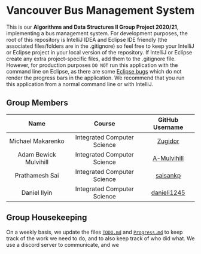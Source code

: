 # Vancouver Bus Management System
This is our **Algorithms and Data Structures II Group Project 2020/21**, implementing a bus management system. For development purposes, the root of this repository is IntelliJ IDEA and Eclipse IDE friendly (the associated files/folders are in the .gitignore) so feel free to keep your IntelliJ or Eclipse project in your local version of the repository. If IntelliJ or Eclipse create any extra project-specific files, add them to the .gitignore file. However, for production purposes `DO NOT` run this application with the command line on Eclipse, as there are some [Eclipse bugs][EclipseConsoleBug] which do not render the progress bars in the application. We recommend that you run this application from a normal command line or with IntelliJ. 

## Group Members

|         Name          |           Course            |                      GitHub Username                     |
|:---------------------:|:---------------------------:|:--------------------------------------------------------:|
| Michael Makarenko     | Integrated Computer Science | [Zugidor][Zugidor]                                       |
| Adam Bewick Mulvihill | Integrated Computer Science | [A-Mulvihill][A-Mulvihill]                               |
| Prathamesh Sai        | Integrated Computer Science | [saisankp][saisankp]                                     |
| Daniel Ilyin          | Integrated Computer Science | [danieli1245][danieli1245]                               |

## Group Housekeeping

On a weekly basis, we update the files <a href="https://github.com/Zugidor/TCD-Algos-2021/blob/main/TODO.md">`TODO.md`</a> and <a href="https://github.com/Zugidor/TCD-Algos-2021/blob/main/Progress.md">`Progress.md`</a> to keep track of the work we need to do, and to also keep track of who did what. We use a discord server to communicate, and we 

[Zugidor]: https://github.com/zugidor
[A-Mulvihill]: https://github.com/A-Mulvihill
[saisankp]: https://github.com/saisankp
[danieli1245]: https://github.com/danieli1245
[EclipseConsoleBug]: https://bugs.eclipse.org/bugs/show_bug.cgi?id=76936
